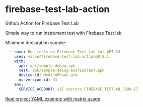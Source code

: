 # firebase-test-lab-action
Github Action for Firebase Test Lab

Simple way to run instrument test with Firebase Test lab

Minimum declaration sample:

```yaml
  - name: Run tests on Firebase Test Lab for API 33
    uses: vacxe/firebase-test-lab-action@0.0.1
    with:
      apk: apk/sample-debug.apk
      test: apk/sample-debug-androidTest.apk
      device-id: MediumPhone.arm
      os-version-id: 33
    env:
      SERVICE_ACCOUNT: ${{ secrets.FIREBASE_TESTLAB_JSON }}      
```

[Real project YAML example with matrix usage](https://github.com/KakaoCup/Kakao/blob/master/.github/workflows/pr-checks.yml)
